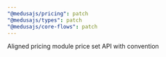 ```yaml
---
"@medusajs/pricing": patch
"@medusajs/types": patch
"@medusajs/core-flows": patch
---
```


Aligned pricing module price set API with convention
